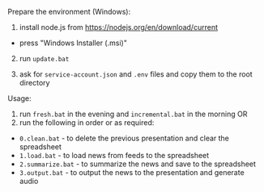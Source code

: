 Prepare the environment (Windows):

1. install node.js from https://nodejs.org/en/download/current
- press "Windows Installer (.msi)"

2. run `update.bat`

3. ask for `service-account.json` and `.env` files and copy them to the root directory


Usage:
1. run `fresh.bat` in the evening and `incremental.bat` in the morning
OR
2. run the following in order or as required:
 - `0.clean.bat` - to delete the previous presentation and clear the spreadsheet
 - `1.load.bat` - to load news from feeds to the spreadsheet
 - `2.summarize.bat` - to summarize the news and save to the spreadsheet
 - `3.output.bat` - to output the news to the presentation and generate audio
